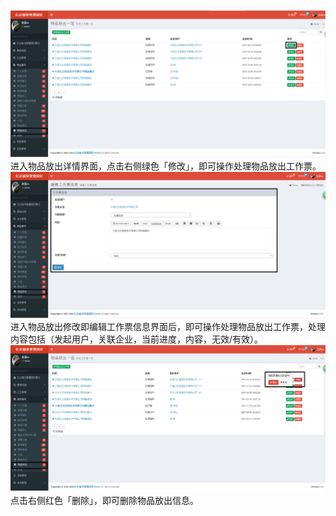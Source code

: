 ![](/assets/物排放出14.png)进入物品放出详情界面，点击右侧绿色「修改」，即可操作处理物品放出工作票。![](/assets/物排放出6.png)进入物品放出修改即编辑工作票信息界面后，即可操作处理物品放出工作票，处理内容包括（发起用户，关联企业，当前进度，内容，无效/有效）。![](/assets/物排放出15.png)点击右侧红色「删除」，即可删除物品放出信息。

